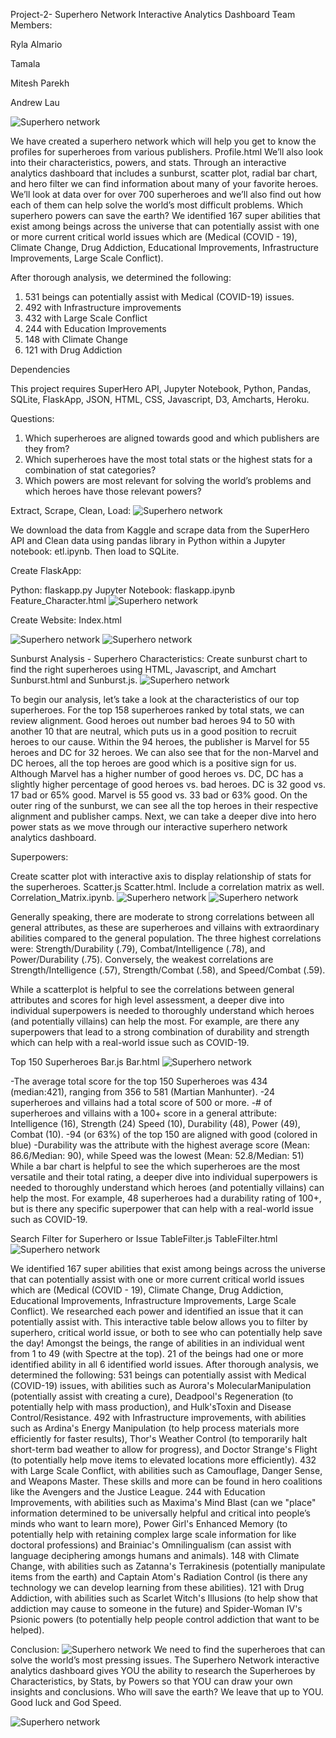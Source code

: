 Project-2- Superhero Network Interactive Analytics Dashboard
Team Members:

Ryla Almario

Tamala

Mitesh Parekh

Andrew Lau

![Superhero network](/static/assets/images/Readme01.png)


We have created a superhero network which will help you get to know the profiles for superheroes from various publishers. Profile.html
We’ll also look into their characteristics, powers, and stats. Through an interactive analytics dashboard that includes a sunburst, scatter plot, radial bar chart, and hero filter we can find information about many of your favorite heroes.
We’ll look at data over for over 700 superheroes and we’ll also find out how each of them can help solve the world’s most difficult problems. 
Which superhero powers can save the earth?
We identified 167 super abilities that exist among beings across the universe that can potentially assist with one or more current critical world issues which are (Medical (COVID - 19), Climate Change, Drug Addiction, Educational Improvements, Infrastructure Improvements, Large Scale Conflict).

After thorough analysis, we determined the following:
1. 531 beings can potentially assist with Medical (COVID-19) issues.
2. 492 with Infrastructure improvements
3. 432 with Large Scale Conflict
4. 244 with Education Improvements
5. 148 with Climate Change
6. 121 with Drug Addiction

Dependencies

This project requires SuperHero API, Jupyter Notebook, Python, Pandas, SQLite, FlaskApp, JSON, HTML, CSS, Javascript, D3, Amcharts, Heroku.

Questions:
1. Which superheroes are aligned towards good and which publishers are they from?
2. Which superheroes have the most total stats or the highest stats for a combination of stat categories?
3. Which powers are most relevant for solving the world’s problems and which heroes have those relevant powers?

Extract, Scrape, Clean, Load:
![Superhero network](/static/assets/images/Readme02.png)

We download the data from Kaggle and scrape data from the SuperHero API and Clean data using pandas library in Python within a Jupyter notebook: etl.ipynb. Then load to SQLite.


Create FlaskApp:

Python: flaskapp.py
Jupyter Notebook: flaskapp.ipynb
Feature_Character.html
![Superhero network](/static/assets/images/Readme03.png)

Create Website:
Index.html

![Superhero network](/static/assets/images/Readme04.png)
![Superhero network](/static/assets/images/Readme05.png)

Sunburst Analysis - Superhero Characteristics:
Create sunburst chart to find the right superheroes using HTML, Javascript, and Amchart Sunburst.html and Sunburst.js.
![Superhero network](/static/assets/images/Readme06.png)

To begin our analysis, let’s take a look at the characteristics of our top superheroes. For the top 158 superheroes ranked by total stats, we can review alignment. Good heroes out number bad heroes 94 to 50 with another 10 that are neutral, which puts us in a good position to recruit heroes to our cause. Within the 94 heroes, the publisher is Marvel for 55 heroes and DC for 32 heroes. We can also see that for the non-Marvel and DC heroes, all the top heroes are good which is a positive sign for us. Although Marvel has a higher number of good heroes vs. DC, DC has a slightly higher percentage of good heroes vs. bad heroes. DC is 32 good vs. 17 bad or 65% good. Marvel is 55 good vs. 33 bad or 63% good. On the outer ring of the sunburst, we can see all the top heroes in their respective alignment and publisher camps. Next, we can take a deeper dive into hero power stats as we move through our interactive superhero network analytics dashboard.

Superpowers:

Create scatter plot with interactive axis to display relationship of stats for the superheroes. Scatter.js Scatter.html. Include a correlation matrix as well. Correlation_Matrix.ipynb.
![Superhero network](/static/assets/images/Readme07.png)
![Superhero network](/static/assets/images/Readme08.png)

Generally speaking, there are moderate to strong correlations between all general attributes, as these are superheroes and villains with extraordinary abilities compared to the general population. The three highest correlations were: Strength/Durability (.79), Combat/Intelligence (.78), and Power/Durability (.75). Conversely, the weakest correlations are Strength/Intelligence (.57), Strength/Combat (.58), and Speed/Combat (.59).

While a scatterplot is helpful to see the correlations between general attributes and scores for high level assessment, a deeper dive into individual superpowers is needed to thoroughly understand which heroes (and potentially villains) can help the most. For example, are there any superpowers that lead to a strong combination of durability and strength which can help with a real-world issue such as COVID-19.

Top 150 Superheroes
Bar.js 
Bar.html
![Superhero network](/static/assets/images/Readme09.png)

-The average total score for the top 150 Superheroes was 434 (median:421), ranging from 356 to 581 (Martian Manhunter).
-24 superheroes and villains had a total score of 500 or more.
-# of superheroes and villains with a 100+ score in a general attribute: Intelligence (16), Strength (24) Speed (10), Durability (48), Power (49), Combat (10).
-94 (or 63%) of the top 150 are aligned with good (colored in blue)
-Durability was the attribute with the highest average score (Mean: 86.6/Median: 90), while Speed was the lowest (Mean: 52.8/Median: 51)
While a bar chart is helpful to see the which superheroes are the most versatile and their total rating, a deeper dive into individual superpowers is needed to thoroughly understand which heroes (and potentially villains) can help the most. For example, 48 superheroes had a durability rating of 100+, but is there any specific superpower that can help with a real-world issue such as COVID-19.

Search Filter for Superhero or Issue
TableFilter.js 
TableFilter.html
![Superhero network](/static/assets/images/Readme10.png)

We identified 167 super abilities that exist among beings across the universe that can potentially assist with one or more current critical world issues which are (Medical (COVID - 19), Climate Change, Drug Addiction, Educational Improvements, Infrastructure Improvements, Large Scale Conflict).
We researched each power and identified an issue that it can potentially assist with. This interactive table below allows you to filter by superhero, critical world issue, or both to see who can potentially help save the day! Amongst the beings, the range of abilities in an individual went from 1 to 49 (with Spectre at the top). 21 of the beings had one or more identified ability in all 6 identified world issues.
After thorough analysis, we determined the following:
531 beings can potentially assist with Medical (COVID-19) issues, with abilities such as Aurora's MolecularManipulation (potentially assist with creating a cure), Deadpool's Regeneration (to potentially help with mass production), and Hulk'sToxin and Disease Control/Resistance.
492 with Infrastructure improvements, with abilities such as Ardina's Energy Manipulation (to help process materials more efficiently for faster results), Thor's Weather Control (to temporarily halt short-term bad weather to allow for progress), and Doctor Strange's Flight (to potentially help move items to elevated locations more efficiently).
432 with Large Scale Conflict, with abilities such as Camouflage, Danger Sense, and Weapons Master. These skills and more can be found in hero coalitions like the Avengers and the Justice League.
244 with Education Improvements, with abilities such as Maxima's Mind Blast (can we "place" information determined to be universally helpful and critical into people’s minds who want to learn more), Power Girl's Enhanced Memory (to potentially help with retaining complex large scale information for like doctoral professions) and Brainiac's Omnilingualism (can assist with language deciphering amongs humans and animals).
148 with Climate Change, with abilities such as Zatanna's Terrakinesis (potentially manipulate items from the earth) and Captain Atom's Radiation Control (is there any technology we can develop learning from these abilities).
121 with Drug Addiction, with abilities such as Scarlet Witch's Illusions (to help show that addiction may cause to someone in the future) and Spider-Woman IV's Psionic powers (to potentially help people control addiction that want to be helped).

Conclusion:
![Superhero network](/static/assets/images/Readme11.png)
We need to find the superheroes that can solve the world’s most pressing issues. The Superhero Network interactive analytics dashboard gives YOU the ability to research the Superheroes by Characteristics, by Stats, by Powers so that YOU can draw your own insights and conclusions. Who will save the earth? We leave that up to YOU. Good luck and God Speed.

![Superhero network](/static/assets/images/Readme12.png)
